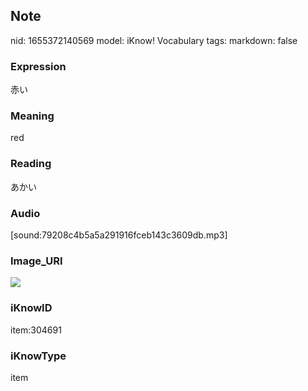 ## Note
nid: 1655372140569
model: iKnow! Vocabulary
tags: 
markdown: false

### Expression
赤い

### Meaning
red

### Reading
あかい

### Audio
[sound:79208c4b5a5a291916fceb143c3609db.mp3]

### Image_URI
<img src="0d8130e367188d4894d837a532ad2e06.jpg">

### iKnowID
item:304691

### iKnowType
item
